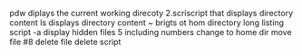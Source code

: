 pdw diplays the current working direcoty
2.scriscript that displays directory content
ls displays directory content
~ brigts ot hom directory
long listing script 
-a display hidden files
5 including numbers
change to home dir
move file
#8 delete file
delete script
